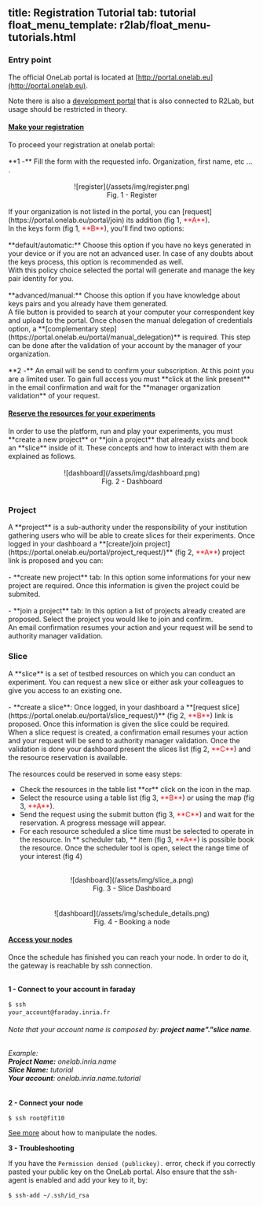 title: Registration Tutorial
tab: tutorial
float_menu_template: r2lab/float_menu-tutorials.html
---

### Entry point
The official OneLab portal is located at [http://portal.onelab.eu](http://portal.onelab.eu).

Note there is also a [development portal](http://dev.myslice.info) that is also connected to R2Lab, but usage should be restricted in theory.

<div class="panel-group" id="accordion" role="tablist" aria-multiselectable="true" markdown="1">
  
  <div class="panel panel-default">
    <div class="panel-heading" role="tab" id="headingOne">
      <h4 class="panel-title">
        <a role="button" data-toggle="collapse" data-parent="#accordion" href="#collapseOne" aria-expanded="true" aria-controls="collapseOne">
          Make your registration
        </a>
      </h4>
    </div>
    <div id="collapseOne" class="panel-collapse collapse in" role="tabpanel" aria-labelledby="headingOne">
      <div class="panel-body">
      	To proceed your registration at onelab portal:
      	<br/>
      	<br/>
				**1 -** Fill the form with the requested info. Organization, first name, etc ... . 
				<br/>
				<br/>
				<center>
				![register](/assets/img/register.png)<br/>
				Fig. 1 - Register
				</center>
				<br/>
				If your organization is not listed in the portal, you can [request](https://portal.onelab.eu/portal/join) its addition (fig 1, <font color="red">**A**</font>).
				<br/>
				In the keys form (fig 1, <font color="red">**B**</font>), you'll find two options:
				<br/>
				<br/>
				**default/automatic:** Choose this option if you have no keys generated in your device or if you are not an advanced user. In case of any doubts about the keys process, this option is recommended as well.
				<br/>
				With this policy choice selected the portal will generate and manage the key pair identity for you.
				<br/>
				<br/>
				**advanced/manual:** Choose this option if you have knowledge about keys pairs and you already have them generated.
				<br/>
				A file button is provided to search at your computer your correspondent key and upload to the portal.
				Once chosen the manual delegation of credentials option, a **[complementary step](https://portal.onelab.eu/portal/manual_delegation)** is required. This step can be done after the validation of your account by the manager of your organization.
				<br/>
				<br/>
				**2 -** An email will be send to confirm your subscription. At this point you are a limited user. To gain full access you must **click at the link present** in the email confirmation and wait for the **manager organization validation** of your request.
      </div>
    </div>
  </div>
  <div class="panel panel-default">
    <div class="panel-heading" role="tab" id="headingTwo">
      <h4 class="panel-title">
        <a class="collapsed" role="button" data-toggle="collapse" data-parent="#accordion" href="#collapseTwo" aria-expanded="false" aria-controls="collapseTwo">
          Reserve the resources for your experiments
        </a>
      </h4>
    </div>
    <div id="collapseTwo" class="panel-collapse collapse" role="tabpanel" aria-labelledby="headingTwo">
      <div class="panel-body">
				In order to use the platform, run and play your experiments, you must **create a new project** or **join a project** that already exists and book an **slice** inside of it. These concepts and how to interact with them are explained as follows.
				<br/>
				<br/>
				<center>
				![dashboard](/assets/img/dashboard.png)<br/>
				Fig. 2 - Dashboard
				</center>
				<br/>
				<h3>Project</h3>
				A **project** is a sub-authority under the responsibility of your institution gathering users who will be able to create slices for their experiments.
				Once logged in your dashboard a **[create/join project](https://portal.onelab.eu/portal/project_request/)** (fig 2, <font color="red">**A**</font>) project link is proposed and you can:
				<br/>
				<br/>
				- **create new project** tab: In this option some informations for your new project are required.
				Once this information is given the project could be submited.
				<br/>
				<br/>
				- **join a project** tab: In this option a list of projects already created are proposed. Select the project you would like to join and confirm. 
				<br/>
				An email confirmation resumes your action and your request will be send to authority manager validation.
				<br/>
				<h3>Slice</h3>
				A **slice** is a set of testbed resources on which you can conduct an experiment. You can request a new slice or either ask your colleagues to give you access to an existing one.
				<br/>
				<br/>
				- **create a slice**: Once logged, in your dashboard a **[request slice](https://portal.onelab.eu/portal/slice_request/)** (fig 2, <font color="red">**B**</font>) link is proposed. 
				Once this information is given the slice could be required.
				<br/>
				When a slice request is created, a confirmation email resumes your action and your request will be send to authority manager validation.
				Once the validation is done your dashboard present the slices list (fig 2, <font color="red">**C**</font>) and the resource reservation is available.
				<br/>
				<br/>
				The resources could be reserved in some easy steps:
				<ul>
					<li>Check the resources in the table list **or** click on the icon in the map.</li>
					<li>Select the resource using a table list (fig 3, <font color="red">**B**</font>) or using the map (fig 3, <font color="red">**A**</font>).</li>
					<li>Send the request using the submit button (fig 3, <font color="red">**C**</font>) and wait for the reservation. A progress message will appear.</li>
					<li>For each resource scheduled a slice time must be selected to operate in the resource. In ** scheduler tab, ** item (fig 3, <font color="red">**A**</font>) is possible book the resource. Once the scheduler tool is open, select the range time of your interest (fig 4)</li>
				</ul>
				<br/>
				<center>
				![dashboard](/assets/img/slice_a.png)<br/>
				Fig. 3 - Slice Dashboard
				</center>
				<br/>
				<br/>
				<center>
				![dashboard](/assets/img/schedule_details.png)<br/>
				Fig. 4 - Booking a node
				</center>
      </div>
    </div>
  </div>
  <div class="panel panel-default">
    <div class="panel-heading" role="tab" id="headingThree">
      <h4 class="panel-title">
        <a class="collapsed" role="button" data-toggle="collapse" data-parent="#accordion" href="#collapseThree" aria-expanded="false" aria-controls="collapseThree">
          Access your nodes
        </a>
      </h4>
    </div>
    <div id="collapseThree" class="panel-collapse collapse" role="tabpanel" aria-labelledby="headingThree">
      <div class="panel-body">
        Once the schedule has finished you can reach your node. In order to do it, the gateway is reachable by ssh connection.
        <br/>
        <br/>

 <strong>1 - Connect to your account in faraday</strong>
        <p>
        	<pre class="hljs"><code>$ ssh your_account@faraday<span class="hljs-class">.inria</span><span class="hljs-class">.fr</span></code></pre>
      	</p>
      	<h6>
      		Note that your account name is composed by: <strong>project name"."slice name</strong>.
      		<br/>
      		<br/>
      		<p>
		      	Example:<br/>
		      	<strong>Project Name:</strong> onelab.inria.name<br/>
		      	<strong>Slice Name:</strong> tutorial<br/>
		      	<strong>Your account</strong>: onelab.inria.name.tutorial
	      	</p>
      	</h6>

<strong>2 - Connect your node</strong>
<p>
<pre class="hljs"><code>$ ssh root@fit10</span></code></pre>
</p>

[See more](tuto-02-shell-tools.md#main) about how to manipulate the nodes.
</p>
      
<strong>3 - Troubleshooting</strong>
<p>
<p>If you have the <code>Permission denied (publickey).</code> error, check if you correctly pasted your public key on the OneLab portal. Also ensure that the ssh-agent is enabled and add your key to it, by:
<p>
<pre class="hljs"><code>$ ssh-add ~/.ssh/id_rsa</span></code></pre>
</p>

<!-- oooohhh
Alternatively, restart the tutorial registration from the beginning.
-->

</div>
</div>
</div>
  
</div>






